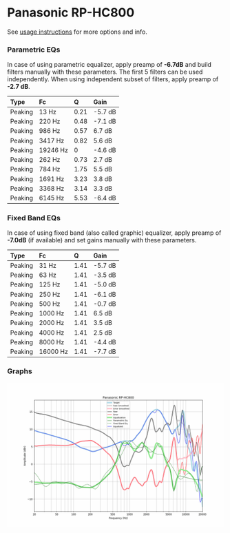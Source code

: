 # Panasonic RP-HC800
See [usage instructions](https://github.com/jaakkopasanen/AutoEq#usage) for more options and info.

### Parametric EQs
In case of using parametric equalizer, apply preamp of **-6.7dB** and build filters manually
with these parameters. The first 5 filters can be used independently.
When using independent subset of filters, apply preamp of **-2.7 dB**.

| Type    | Fc       |    Q | Gain    |
|:--------|:---------|:-----|:--------|
| Peaking | 13 Hz    | 0.21 | -5.7 dB |
| Peaking | 220 Hz   | 0.48 | -7.1 dB |
| Peaking | 986 Hz   | 0.57 | 6.7 dB  |
| Peaking | 3417 Hz  | 0.82 | 5.6 dB  |
| Peaking | 19246 Hz | 0    | -4.6 dB |
| Peaking | 262 Hz   | 0.73 | 2.7 dB  |
| Peaking | 784 Hz   | 1.75 | 5.5 dB  |
| Peaking | 1691 Hz  | 3.23 | 3.8 dB  |
| Peaking | 3368 Hz  | 3.14 | 3.3 dB  |
| Peaking | 6145 Hz  | 5.53 | -6.4 dB |

### Fixed Band EQs
In case of using fixed band (also called graphic) equalizer, apply preamp of **-7.0dB**
(if available) and set gains manually with these parameters.

| Type    | Fc       |    Q | Gain    |
|:--------|:---------|:-----|:--------|
| Peaking | 31 Hz    | 1.41 | -5.7 dB |
| Peaking | 63 Hz    | 1.41 | -3.5 dB |
| Peaking | 125 Hz   | 1.41 | -5.0 dB |
| Peaking | 250 Hz   | 1.41 | -6.1 dB |
| Peaking | 500 Hz   | 1.41 | -0.7 dB |
| Peaking | 1000 Hz  | 1.41 | 6.5 dB  |
| Peaking | 2000 Hz  | 1.41 | 3.5 dB  |
| Peaking | 4000 Hz  | 1.41 | 2.5 dB  |
| Peaking | 8000 Hz  | 1.41 | -4.4 dB |
| Peaking | 16000 Hz | 1.41 | -7.7 dB |

### Graphs
![](./Panasonic%20RP-HC800.png)